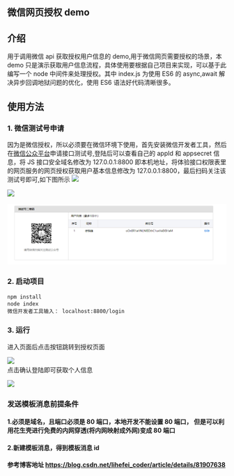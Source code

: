 ## 微信网页授权 demo

## 介绍

用于调用微信 api 获取授权用户信息的 demo,用于微信网页需要授权的场景，本 demo 只是演示获取用户信息流程，具体使用要根据自己项目来实现，可以基于此编写一个 node 中间件来处理授权。其中 index.js 为使用 ES6 的 async,await 解决异步回调地狱问题的优化，使用 ES6 语法好代码清晰很多。

## 使用方法

### 1. 微信测试号申请

因为是微信授权，所以必须要在微信环境下使用，首先安装微信开发者工具，然后在[微信公众平台](https://mp.weixin.qq.com/debug/cgi-bin/sandbox?t=sandbox/login)申请接口测试号,登陆后可以查看自己的 appId 和 appsecret 信息，将 JS 接口安全域名修改为 127.0.0.1:8800 即本机地址，将体验接口权限表里的网页服务的网页授权获取用户基本信息修改为 127.0.0.1:8800，最后扫码关注该测试号即可,如下图所示
![](https://github.com/Xuhengfeng/wxAuthorize/blob/master/images/appId信息.PNG)

![](https://github.com/Xuhengfeng/wxAuthorize/blob/master/images/修改回调页面域名.PNG)

![](https://github.com/Xuhengfeng/wxAuthorize/blob/master/images/关注测试号.PNG)

### 2. 启动项目

```
npm install
node index
微信开发者工具输入： localhost:8800/login
```

### 3. 运行

<p>进入页面后点击按钮跳转到授权页面


![](https://github.com/Xuhengfeng/wxAuthorize/blob/master/images/微信授权页面.PNG)<br />
点击确认登陆即可获取个人信息

![](https://github.com/Xuhengfeng/wxAuthorize/blob/master/images/个人信息.PNG)</p>

### 发送模板消息前提条件

#### 1.必须是域名，且端口必须是 80 端口，本地开发不能设置 80 端口， 但是可以利用花生壳进行免费的内网穿透(将内网映射成外网)变成 80 端口

#### 2.新建模板消息，得到模板消息 id

#### 参考博客地址 https://blog.csdn.net/lihefei_coder/article/details/81907638
